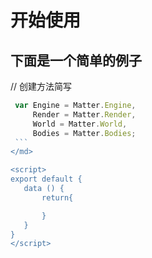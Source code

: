 <style lang="scss">
  @import "../components/style/index";
</style>

<md>

# 开始使用
## 下面是一个简单的例子

   // 创建方法简写
   
   ``` js
    var Engine = Matter.Engine,
        Render = Matter.Render,
        World = Matter.World,
        Bodies = Matter.Bodies;
    ```
</md>

<script>
  export default {
      data () {
          return{

          }
      }
  }
</script>

